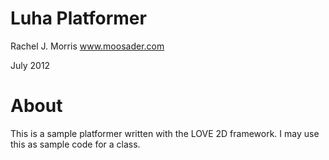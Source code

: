 # Luha Platformer
Rachel J. Morris
www.moosader.com

July 2012

# About
This is a sample platformer written with the LOVE 2D framework.
I may use this as sample code for a class.
